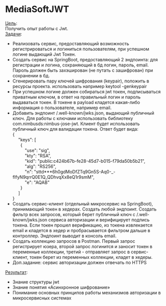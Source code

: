 # MediaSoftJWT

<ins>Цель</ins>:<br>
Получить опыт работы с Jwt. <br> 
<ins>Задачи</ins>:<br>
<ul>
    <li>Реализовать сервис, предоставляющий возможность регистрироваться и логиниться пользователям, при успешном логине выдающий Jwt Токен.</li>
    <li>Создать сервис на SpringBoot, предоставляющий 2 эндпоинта: для регистрации и логина, сохраняющий в бд логин, пароль, email. Пароль должен быть захэширован (не путать с зашифрован) при сохранении в бд.</li>
    <li>Сгенерировать пару ключей шифрования (keypair), положить в ресурсы проекта. использовать например keytool -genkeypair</li>
    <li>При успешном логине должен собираться jwt токен, подписываться приватным ключом, в ответ на правильный логин и пароль выдаваться токен. В токене в payload кладется какая-либо информация о пользователе, например email.</li>
    <li>Добавить эндпоинт /.well-known/jwks.json, выдающий публичный ключ. Для работы с ключами использовать библиотеку com.nimbusds:nimbus-jose-jwt. Клиент будет использовать публичный ключ для валидации токена. Ответ будет вида:
    	<br>{<br>
    	    &emsp; "keys": [<br>
    	    &ensp;&emsp; {<br>
    	      &ensp;&emsp;&emsp; "use": "sig",<br>
    	      &ensp;&emsp;&emsp; "kty": "RSA",<br>
    	      &ensp;&emsp;&emsp; "kid": "public:c424b67b-fe28-45d7-b015-f79da50b5b21",<br>
    	      &ensp;&emsp;&emsp; "alg": "RS256",<br>
    	      &ensp;&emsp;&emsp; "n": "sttd***6h0gdMoDfZTq9Gn5S-Aq0-_-fIfyN9qrrQ0E1Q_QDhvqXx8eQ1r9smM",<br>
    	      &ensp;&emsp;&emsp; "e": "AQAB"<br>
    	    &ensp;&emsp; }<br>
    	  &emsp; ]<br>
    	}<br></li>
    <li>Создать сервис-клиент (отдельный микросервис на SpringBoot), принимающий токен в хедерах. Создать любой эндпоинт. Создать фильтр всех запросов, который берет публичный ключ с  /.well-known/jwks.json сервиса авторизации и верифицирует подпись токена. Если токен прошел верификацию, из токена извлекается email и кладется в хедер и пробрасывается фильтром дальше в контроллер. Эндпоинт выводит в консоль email.</li>
    <li>Создать коллекцию запросов в Postman. Первый запрос регистрирует юзера, второй запрос логинится и заносит токен в переменные коллекции, третий - отправляет запрос в сервис-клиент, токен берет из переменных коллекции, кладет в хедеры.</li>
    <li>Доп.задание: сервис авторизации должен отвечать по HTTPS</li>
</ul>
<ins>Результат</ins>:<br>
<ul>
    <li>Знание структуры jwt</li>
    <li>Знание понятия «Асинхронное шифрование»</li>
    <li>Понимание основных принципов работы механизмов авторизации в микросервисных системах</li>
</ul>
